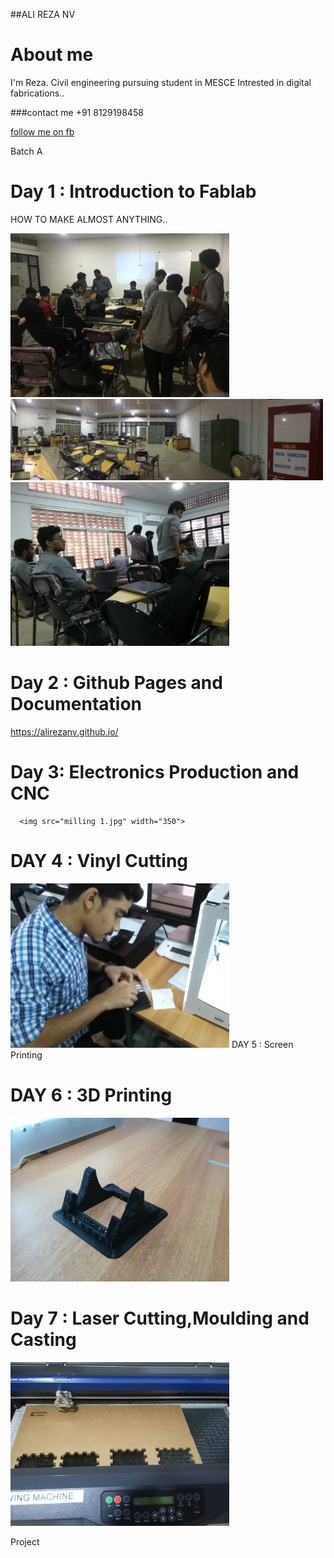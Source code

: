 ##ALI REZA NV

# About me


I'm Reza. Civil engineering pursuing student in MESCE
Intrested in digital fabrications..


###contact me
+91 8129198458

[follow me on fb ](https://www.facebook.com)



Batch A 

# Day 1 : Introduction to Fablab 

HOW TO MAKE ALMOST ANYTHING..

<img src="all.JPG" width="350">
<img src="LAB.jpg" width="500">

<img src="20170803_165959.jpg" width="350">




# Day 2 : Github Pages and Documentation
                               
   https://alirezanv.github.io/                            

# Day 3: Electronics Production and CNC
      <img src="milling 1.jpg" width="350">
                               
                               
# DAY 4 : Vinyl Cutting
  <img src="vynyl.jpg" width="350">               	
DAY 5 : Screen Printing
                                	
# DAY 6 : 3D Printing
<img src="mob.jpg" width="350">
                                
# Day 7 : Laser Cutting,Moulding and Casting
<img src="key.jpg" width="350">


Project


